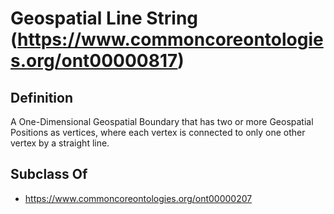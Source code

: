 # Geospatial Line String (https://www.commoncoreontologies.org/ont00000817)

## Definition
A One-Dimensional Geospatial Boundary that has two or more Geospatial Positions as vertices, where each vertex is connected to only one other vertex by a straight line.

## Subclass Of
- https://www.commoncoreontologies.org/ont00000207

